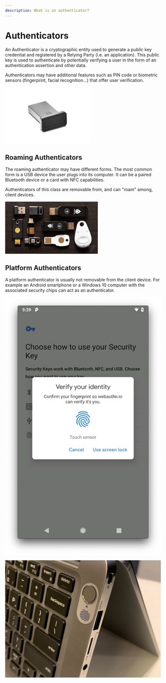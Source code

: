 ```yaml
---
description: What is an authenticator?
---
```


# Authenticators

An Authenticator is a cryptographic entity used to generate a public key credential and registered by a Relying Party \(i.e. an application\). This public key is used to authenticate by potentially verifying a user in the form of an authentication assertion and other data.

Authenticators may have additional features such as PIN code or biometric sensors \(fingerprint, facial recognition…\) that offer user verification.

![USB device with fingerprint reader](../.gitbook/assets/images.jpeg)

## Roaming Authenticators

The roaming authenticator may have different forms. The most common form is a USB device the user plugs into its computer. It can be a paired Bluetooth device or a card with NFC capabilities.

Authenticators of this class are removable from, and can "roam" among, client devices.

![Webauthn compatible devices](../.gitbook/assets/fido2.jpeg)

## Platform Authenticators

A platform authenticator is usually not removable from the client device. For example an Android smartphone or a Windows 10 computer with the associated security chips can act as an authenticator.

![Android screenshot](../.gitbook/assets/webauthn-android-fennec.png)

![Fingerprint reader on a laptop](../.gitbook/assets/master.jpg)



